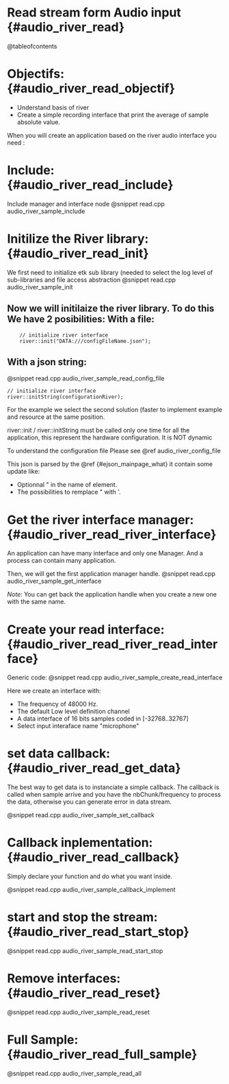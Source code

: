 Read stream form Audio input                       {#audio_river_read}
============================

@tableofcontents

Objectifs:                                          {#audio_river_read_objectif}
==========

  - Understand basis of river
  - Create a simple recording interface that print the average of sample absolute value.


When you will create an application based on the river audio interface you need :

Include:                                            {#audio_river_read_include}
========

Include manager and interface node
@snippet read.cpp audio_river_sample_include

Initilize the River library:                        {#audio_river_read_init}
============================

We first need to initialize etk sub library (needed to select the log level of sub-libraries and file access abstraction
@snippet read.cpp audio_river_sample_init

Now we will initilaize the river library.
To do this We have 2 posibilities:
With a file:
------------

```{.cpp}
	// initialize river interface
	river::init("DATA:///configFileName.json");
```

With a json string:
-------------------

@snippet read.cpp audio_river_sample_read_config_file

```{.cpp}
// initialize river interface
river::initString(configurationRiver);
```

For the example we select the second solution (faster to implement example and resource at the same position.

river::init / river::initString must be called only one time for all the application, this represent the hardware configuration.
It is NOT dynamic

To understand the configuration file Please see @ref audio_river_config_file

This json is parsed by the @ref {#ejson_mainpage_what} it contain some update like:
  - Optionnal " in the name of element.
  - The possibilities to remplace " with '.



Get the river interface manager:                        {#audio_river_read_river_interface}
================================

An application can have many interface and only one Manager. And a process can contain many application.

Then, we will get the first application manager handle.
@snippet read.cpp audio_river_sample_get_interface

*Note:* You can get back the application handle when you create a new one with the same name.

Create your read interface:                            {#audio_river_read_river_read_interface}
===========================

Generic code:
@snippet read.cpp audio_river_sample_create_read_interface

Here we create an interface with:
  - The frequency of 48000 Hz.
  - The default Low level definition channel
  - A data interface of 16 bits samples coded in [-32768..32767]
  - Select input interaface name "microphone"


set data callback:                                     {#audio_river_read_get_data}
==================

The best way to get data is to instanciate a simple callback. 
The callback is called when sample arrive and you have the nbChunk/frequency
to process the data, otherwise you can generate error in data stream.

@snippet read.cpp audio_river_sample_set_callback

Callback inplementation:                               {#audio_river_read_callback}
========================

Simply declare your function and do what you want inside.

@snippet read.cpp audio_river_sample_callback_implement

start and stop the stream:                             {#audio_river_read_start_stop}
==========================

@snippet read.cpp audio_river_sample_read_start_stop

Remove interfaces:                                     {#audio_river_read_reset}
==================

@snippet read.cpp audio_river_sample_read_reset




Full Sample:                                     {#audio_river_read_full_sample}
============

@snippet read.cpp audio_river_sample_read_all

